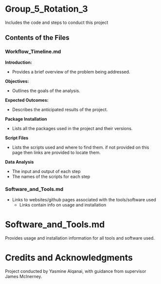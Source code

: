 # Group_5_Rotation_3
Includes the code and steps to conduct this project 

## Contents of the Files
### Workflow_Timeline.md

**Introduction:**
- Provides a brief overview of the problem being addressed.
  
**Objectives:**
- Outlines the goals of the analysis.
  
**Expected Outcomes:**
- Describes the anticipated results of the project.

**Package Installation** 
- Lists all the packages used in the project and their versions.

**Script Files**
- Lists the scripts used and where to find them. if not provided on this page then links are provided to locate them.

**Data Analysis**
- The input and output of each step
- The names of the scripts for each step
  

### Software_and_Tools.md
- Links to websites/github pages associated with the tools/software used
    - Links contain info on usage and installation

# Software_and_Tools.md

Provides usage and installation information for all tools and software used.

# Credits and Acknowledgments

Project conducted by Yasmine Alqanai, with guidance from supervisor James McInerney.
